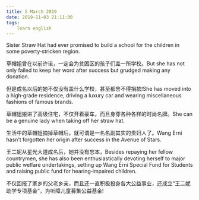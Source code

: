 ```yaml
---
title: 5 March 2019
date: 2019-11-03 21:11:00
tags:
    learn english
---
```

Sister Straw Hat had ever promised to build a school for the children in some poverty‐stricken region. 

草帽姐曾在以前许诺，一定会为贫困区的孩子们盖一所学校。But she has not only failed to keep her word after success but grudged making any donation.

但是成名以后的她不仅没有盖什么学校，甚至都舍不得捐款!She has moved into a high‐grade residence, driving a luxury car and wearing miscellaneous fashions
of famous brands.

草帽姐搬进了高级住宅，不仅开着豪车，而且身穿各种各样的时尚名牌。She can be a genuine lady when taking off her
straw hat. 

生活中的草帽姐摘掉草帽后，就可谓是一名名副其实的贵妇人了。Wang Erni hasn’t forgotten her origin after success
in the Avenue of Stars.

王二妮从星光大道成名后，她并没有忘本，Besides repaying her fellow countrymen, she has
also been enthusiastically devoting herself to major public welfare
undertakings, setting up Wang Erni Special Fund for Students and raising public
fund for hearing‐impaired children.

不仅回报了家乡的父老乡亲，而且还一直积极投身各大公益事业，还成立“王二妮助学专项基金”，为听障儿童募集公益基金!